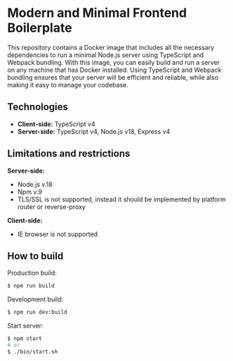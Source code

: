# Modern and Minimal Frontend Boilerplate

This repository contains a Docker image that includes all the necessary dependencies to run a minimal Node.js server using TypeScript and Webpack bundling. With this image, you can easily build and run a server on any machine that has Docker installed. Using TypeScript and Webpack bundling ensures that your server will be efficient and reliable, while also making it easy to manage your codebase.

## Technologies
- **Client-side:** TypeScript v4
- **Server-side:** TypeScript v4, Node.js v18, Express v4

## Limitations and restrictions

**Server-side:**
- Node.js v.18
- Npm v.9
- TLS/SSL is not supported, instead it should be implemented by platform router or reverse-proxy

**Client-side:**
- IE browser is not supported

## How to build
Production build:
```sh
$ npm run build
```

Development build:
```sh
$ npm run dev:build
```

Start server:
```sh
$ npm start
# or
$ ./bin/start.sh
```
